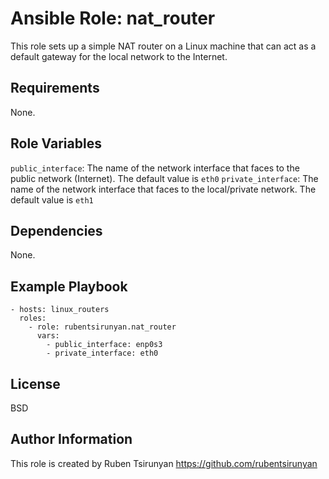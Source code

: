 Ansible Role: nat_router
=========

This role sets up a simple NAT router on a Linux machine that can act as a default gateway for the local network to the Internet.

Requirements
------------

None.

Role Variables
--------------

`public_interface`: The name of the network interface that faces to the public network (Internet). The default value is `eth0` 
`private_interface`: The name of the network interface that faces to the local/private network. The default value is `eth1` 

Dependencies
------------

None.

Example Playbook
----------------

    - hosts: linux_routers
      roles:
        - role: rubentsirunyan.nat_router
          vars:
            - public_interface: enp0s3
            - private_interface: eth0

License
-------

BSD

Author Information
------------------

This role is created by Ruben Tsirunyan https://github.com/rubentsirunyan